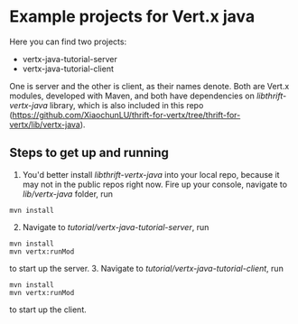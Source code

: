 # Example projects for Vert.x java

Here you can find two projects:
- vertx-java-tutorial-server
- vertx-java-tutorial-client

One is server and the other is client, as their names denote. Both are Vert.x modules, developed with Maven, and both have dependencies on _libthrift-vertx-java_ library, which is also included in this repo (https://github.com/XiaochunLU/thrift-for-vertx/tree/thrift-for-vertx/lib/vertx-java).

## Steps to get up and running
1. You'd better install _libthrift-vertx-java_ into your local repo, because it may not in the public repos right now. Fire up your console, navigate to _lib/vertx-java_ folder, run
  ```
  mvn install
  ```
2. Navigate to _tutorial/vertx-java-tutorial-server_, run
  ```
  mvn install
  mvn vertx:runMod
  ```
  to start up the server.
3. Navigate to _tutorial/vertx-java-tutorial-client_, run
  ```
  mvn install
  mvn vertx:runMod
  ```
  to start up the client.
